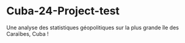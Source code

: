 # Cuba-24-Project-test
Une analyse des statistiques géopolitiques sur la plus grande île des Caraïbes, Cuba ! 
